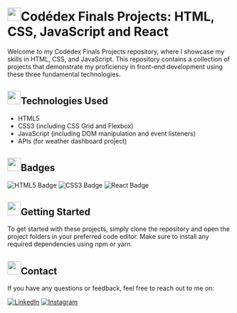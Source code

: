 <body>
<h1><img src="https://www.codedex.io/images/coin-cropped.png" height="30px" width="30px"></img>Codédex Finals Projects: HTML, CSS, JavaScript and React</h1>
<p>Welcome to my Codédex Finals Projects repository, where I showcase my skills in HTML, CSS, and JavaScript. This repository contains a collection of projects that demonstrate my proficiency in front-end development using these three fundamental technologies.</p>
<div class="technologies">
<h2><img src="https://www.codedex.io/images/codedex-bot-logo-compressed.gif" height="30px" width="30px"></img>Technologies Used</h2>
<ul>
<li>HTML5</li>
<li>CSS3 (including CSS Grid and Flexbox)</li>
<li>JavaScript (including DOM manipulation and event listeners)</li>
<li>APIs (for weather dashboard project)</li>
</ul>
<h2><img src="https://www.codedex.io/images/codedex-bot-logo-compressed.gif" height="30px" width="30px"></img>Badges</h2>
<img src="https://img.shields.io/badge/HTML5-E34F26?style=for-the-badge&logo=html5&logoColor=white" alt="HTML5 Badge">
<img src="https://img.shields.io/badge/CSS3-1572B6?style=for-the-badge&logo=css3&logoColor=white" alt="CSS3 Badge">
<img src="https://img.shields.io/badge/React-188bff.svg?style=for-the-badge&logo=React&logoColor=white" alt="React Badge">
</div>
  
<div class="getting-started">
<h2><img src="https://www.codedex.io/images/codedex-bot-logo-compressed.gif" height="30px" width="30px"></img>Getting Started</h2>
<p>To get started with these projects, simply clone the repository and open the project folders in your preferred code editor. Make sure to install any required dependencies using npm or yarn.</p>
</div>
<div class="contact">
<h2><img src="https://www.codedex.io/images/codedex-bot-logo-compressed.gif" height="30px" width="30px"></img>Contact</h2>
<p>If you have any questions or feedback, feel free to reach out to me on:</p>
<a href="https://www.linkedin.com/in/yahya-elalaoui/" target="_blank"><img src="https://img.shields.io/badge/LinkedIn-blue?logo=linkedin&logoColor=white&style=for-the-badge" alt="LinkedIn"></a>
<a href="https://www.instagram.com/y1hy11/" target="_blank"><img src="https://img.shields.io/badge/Instagram-purple?style=for-the-badge&logo=instagram&logoColor=white" alt="Instagram"></a>
</div>
</body>
